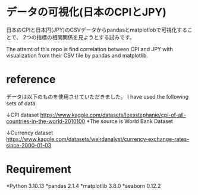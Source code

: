 # データの可視化(日本のCPIとJPY)

日本のCPIと日本円(JPY)のCSVデータからpandasとmatplotlobで可視化することで、
2つの指標の相関関係を見ようとする試みです。

The attemt of this repo is find correlation between CPI and JPY with visualization from their CSV file by pandas and matplotlib.

# reference
データは以下のものを使用させていただきました。
I have used the following sets of data.

↓CPI dataset
https://www.kaggle.com/datasets/leesstephanie/cpi-of-all-countries-in-the-world-2010100
*The source is World Bank Dataset

↓Currency dataset
https://www.kaggle.com/datasets/weirdanalyst/currency-exchange-rates-since-2000-01-03


# Requirement

*Python 3.10.13
*pandas 2.1.4
*matplotlib 3.8.0
*seaborn 0.12.2
